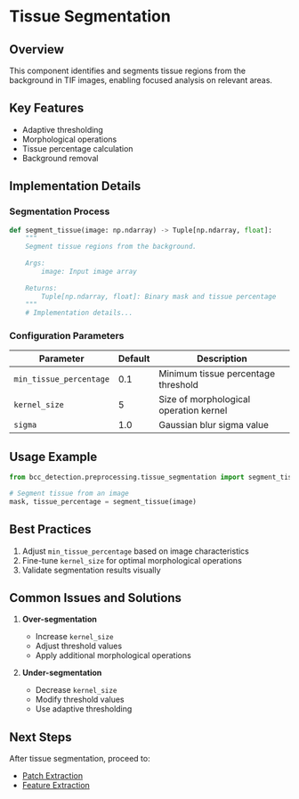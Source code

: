 # Tissue Segmentation

## Overview
This component identifies and segments tissue regions from the background in TIF images, enabling focused analysis on relevant areas.

## Key Features
- Adaptive thresholding
- Morphological operations
- Tissue percentage calculation
- Background removal

## Implementation Details

### Segmentation Process
```python
def segment_tissue(image: np.ndarray) -> Tuple[np.ndarray, float]:
    """
    Segment tissue regions from the background.
    
    Args:
        image: Input image array
    
    Returns:
        Tuple[np.ndarray, float]: Binary mask and tissue percentage
    """
    # Implementation details...
```

### Configuration Parameters
| Parameter | Default | Description |
|-----------|---------|-------------|
| `min_tissue_percentage` | 0.1 | Minimum tissue percentage threshold |
| `kernel_size` | 5 | Size of morphological operation kernel |
| `sigma` | 1.0 | Gaussian blur sigma value |

## Usage Example
```python
from bcc_detection.preprocessing.tissue_segmentation import segment_tissue

# Segment tissue from an image
mask, tissue_percentage = segment_tissue(image)
```

## Best Practices
1. Adjust `min_tissue_percentage` based on image characteristics
2. Fine-tune `kernel_size` for optimal morphological operations
3. Validate segmentation results visually

## Common Issues and Solutions
1. **Over-segmentation**
   - Increase `kernel_size`
   - Adjust threshold values
   - Apply additional morphological operations

2. **Under-segmentation**
   - Decrease `kernel_size`
   - Modify threshold values
   - Use adaptive thresholding

## Next Steps
After tissue segmentation, proceed to:
- [Patch Extraction](../patch_extraction/README.md)
- [Feature Extraction](../../stage2_feature_extraction/README.md) 